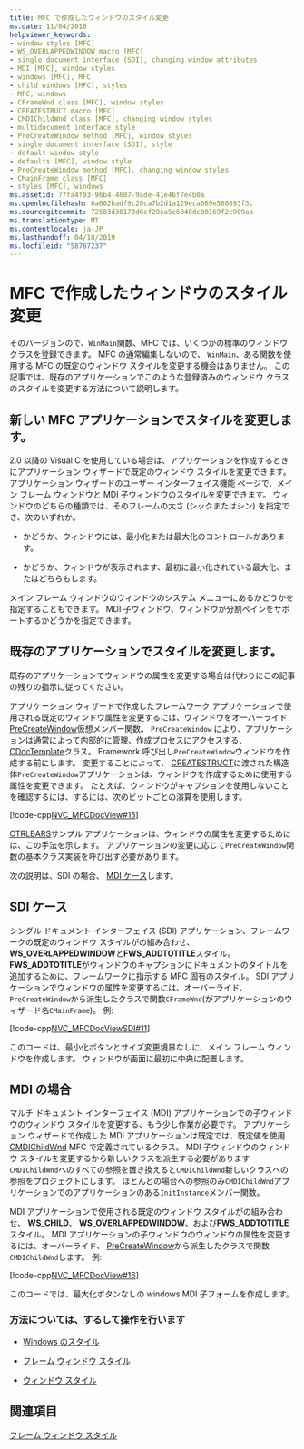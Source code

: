 ```yaml
---
title: MFC で作成したウィンドウのスタイル変更
ms.date: 11/04/2016
helpviewer_keywords:
- window styles [MFC]
- WS_OVERLAPPEDWINDOW macro [MFC]
- single document interface (SDI), changing window attributes
- MDI [MFC], window styles
- windows [MFC], MFC
- child windows [MFC], styles
- MFC, windows
- CFrameWnd class [MFC], window styles
- CREATESTRUCT macro [MFC]
- CMDIChildWnd class [MFC], changing window styles
- multidocument interface style
- PreCreateWindow method [MFC], window styles
- single document interface (SDI), style
- default window style
- defaults [MFC], window style
- PreCreateWindow method [MFC], changing window styles
- CMainFrame class [MFC]
- styles [MFC], windows
ms.assetid: 77fa4f03-96b4-4687-9ade-41e46f7e4b0a
ms.openlocfilehash: 0a002badf9c20ca7b2d1a129eca069e586893f3c
ms.sourcegitcommit: 72583d30170d6ef29ea5c6848dc00169f2c909aa
ms.translationtype: MT
ms.contentlocale: ja-JP
ms.lasthandoff: 04/18/2019
ms.locfileid: "58767237"
---
```

# <a name="changing-the-styles-of-a-window-created-by-mfc"></a>MFC で作成したウィンドウのスタイル変更

そのバージョンので、`WinMain`関数、MFC では、いくつかの標準のウィンドウ クラスを登録できます。 MFC の通常編集しないので、 `WinMain`、ある関数を使用する MFC の既定のウィンドウ スタイルを変更する機会はありません。 この記事では、既存のアプリケーションでこのような登録済みのウィンドウ クラスのスタイルを変更する方法について説明します。

##  <a name="_core_changing_styles_in_a_new_mfc_application"></a> 新しい MFC アプリケーションでスタイルを変更します。

2.0 以降の Visual C を使用している場合は、アプリケーションを作成するときにアプリケーション ウィザードで既定のウィンドウ スタイルを変更できます。 アプリケーション ウィザードのユーザー インターフェイス機能 ページで、メイン フレーム ウィンドウと MDI 子ウィンドウのスタイルを変更できます。 ウィンドウのどちらの種類では、そのフレームの太さ (シックまたはシン) を指定でき、次のいずれか。

- かどうか、ウィンドウには、最小化または最大化のコントロールがあります。

- かどうか、ウィンドウが表示されます、最初に最小化されている最大化、またはどちらもします。

メイン フレーム ウィンドウのウィンドウのシステム メニューにあるかどうかを指定することもできます。 MDI 子ウィンドウ、ウィンドウが分割ペインをサポートするかどうかを指定できます。

##  <a name="_core_changing_styles_in_an_existing_application"></a> 既存のアプリケーションでスタイルを変更します。

既存のアプリケーションでウィンドウの属性を変更する場合は代わりにこの記事の残りの指示に従ってください。

アプリケーション ウィザードで作成したフレームワーク アプリケーションで使用される既定のウィンドウ属性を変更するには、ウィンドウをオーバーライド[PreCreateWindow](../mfc/reference/cwnd-class.md#precreatewindow)仮想メンバー関数。 `PreCreateWindow` により、アプリケーションは通常によって内部的に管理、作成プロセスにアクセスする、 [CDocTemplate](../mfc/reference/cdoctemplate-class.md)クラス。 Framework 呼び出し`PreCreateWindow`ウィンドウを作成する前にします。 変更することによって、 [CREATESTRUCT](/windows/desktop/api/winuser/ns-winuser-tagcreatestructa)に渡された構造体`PreCreateWindow`アプリケーションは、ウィンドウを作成するために使用する属性を変更できます。 たとえば、ウィンドウがキャプションを使用しないことを確認するには、するには、次のビットごとの演算を使用します。

[!code-cpp[NVC_MFCDocView#15](../mfc/codesnippet/cpp/changing-the-styles-of-a-window-created-by-mfc_1.cpp)]

[CTRLBARS](../overview/visual-cpp-samples.md)サンプル アプリケーションは、ウィンドウの属性を変更するためには、この手法を示します。 アプリケーションの変更に応じて`PreCreateWindow`関数の基本クラス実装を呼び出す必要があります。

次の説明は、SDI の場合、 [MDI ケース](#_core_the_mdi_case)します。

##  <a name="_core_the_sdi_case"></a> SDI ケース

シングル ドキュメント インターフェイス (SDI) アプリケーション、フレームワークの既定のウィンドウ スタイルがの組み合わせ、 **WS_OVERLAPPEDWINDOW**と**FWS_ADDTOTITLE**スタイル。 **FWS_ADDTOTITLE**がウィンドウのキャプションにドキュメントのタイトルを追加するために、フレームワークに指示する MFC 固有のスタイル。 SDI アプリケーションでウィンドウの属性を変更するには、オーバーライド、`PreCreateWindow`から派生したクラスで関数`CFrameWnd`(がアプリケーションのウィザード名`CMainFrame`)。 例:

[!code-cpp[NVC_MFCDocViewSDI#11](../mfc/codesnippet/cpp/changing-the-styles-of-a-window-created-by-mfc_2.cpp)]

このコードは、最小化ボタンとサイズ変更境界なしに、メイン フレーム ウィンドウを作成します。 ウィンドウが画面に最初に中央に配置します。

##  <a name="_core_the_mdi_case"></a> MDI の場合

マルチ ドキュメント インターフェイス (MDI) アプリケーションでの子ウィンドウのウィンドウ スタイルを変更する、もう少し作業が必要です。 アプリケーション ウィザードで作成した MDI アプリケーションは既定では、既定値を使用[CMDIChildWnd](../mfc/reference/cmdichildwnd-class.md) MFC で定義されているクラス。 MDI 子ウィンドウのウィンドウ スタイルを変更するから新しいクラスを派生する必要があります`CMDIChildWnd`へのすべての参照を置き換えると`CMDIChildWnd`新しいクラスへの参照をプロジェクトにします。 ほとんどの場合への参照のみ`CMDIChildWnd`アプリケーションでのアプリケーションのある`InitInstance`メンバー関数。

MDI アプリケーションで使用される既定のウィンドウ スタイルがの組み合わせ、 **WS_CHILD**、 **WS_OVERLAPPEDWINDOW**、および**FWS_ADDTOTITLE**スタイル。 MDI アプリケーションの子ウィンドウのウィンドウの属性を変更するには、オーバーライド、 [PreCreateWindow](../mfc/reference/cwnd-class.md#precreatewindow)から派生したクラスで関数`CMDIChildWnd`します。 例:

[!code-cpp[NVC_MFCDocView#16](../mfc/codesnippet/cpp/changing-the-styles-of-a-window-created-by-mfc_3.cpp)]

このコードでは、最大化ボタンなしの windows MDI 子フォームを作成します。

### <a name="what-do-you-want-to-know-more-about"></a>方法については、するして操作を行います

- [Windows のスタイル](../mfc/reference/styles-used-by-mfc.md#window-styles)

- [フレーム ウィンドウ スタイル](../mfc/frame-window-styles-cpp.md)

- [ウィンドウ スタイル](/windows/desktop/winmsg/window-styles)

## <a name="see-also"></a>関連項目

[フレーム ウィンドウ スタイル](../mfc/frame-window-styles-cpp.md)
